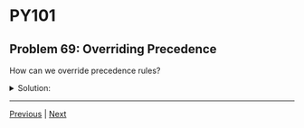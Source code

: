 # PY101
## Problem 69: Overriding Precedence

How can we override precedence rules?

<details>
<summary>Solution:</summary>

We can override precedence rules using parentheses. Operations inside parentheses are evaluated first, regardless of the natural precedence of the operators.

Examples:
```python
# Without parentheses (follows precedence):
result = 2 + 3 * 4       # Multiplication first: 2 + 12 = 14

# With parentheses (override precedence):
result = (2 + 3) * 4     # Addition first: 5 * 4 = 20

# More complex example:
result = 10 - 5 - 2      # (10 - 5) - 2 = 3
result = 10 - (5 - 2)    # 10 - 3 = 7

# Nested parentheses:
result = ((2 + 3) * 4) - 1  # Inner first: (5 * 4) - 1 = 19
```

</details>

---

[Previous](068.md) | [Next](070.md)

